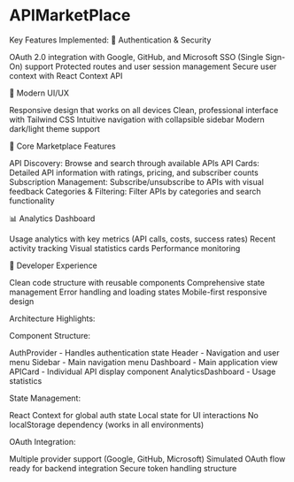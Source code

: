 # APIMarketPlace

Key Features Implemented:
🔐 Authentication & Security

OAuth 2.0 integration with Google, GitHub, and Microsoft
SSO (Single Sign-On) support
Protected routes and user session management
Secure user context with React Context API

🎨 Modern UI/UX

Responsive design that works on all devices
Clean, professional interface with Tailwind CSS
Intuitive navigation with collapsible sidebar
Modern dark/light theme support

🚀 Core Marketplace Features

API Discovery: Browse and search through available APIs
API Cards: Detailed API information with ratings, pricing, and subscriber counts
Subscription Management: Subscribe/unsubscribe to APIs with visual feedback
Categories & Filtering: Filter APIs by categories and search functionality

📊 Analytics Dashboard

Usage analytics with key metrics (API calls, costs, success rates)
Recent activity tracking
Visual statistics cards
Performance monitoring

🔧 Developer Experience

Clean code structure with reusable components
Comprehensive state management
Error handling and loading states
Mobile-first responsive design

Architecture Highlights:

Component Structure:

AuthProvider - Handles authentication state
Header - Navigation and user menu
Sidebar - Main navigation menu
Dashboard - Main application view
APICard - Individual API display component
AnalyticsDashboard - Usage statistics


State Management:

React Context for global auth state
Local state for UI interactions
No localStorage dependency (works in all environments)


OAuth Integration:

Multiple provider support (Google, GitHub, Microsoft)
Simulated OAuth flow ready for backend integration
Secure token handling structure
